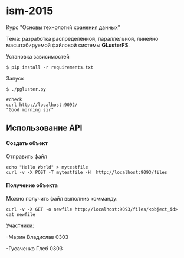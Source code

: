 # ism-2015
Курс "Основы технологий хранения данных"

Тема: разработка распределённой, параллельной, линейно масштабируемой файловой системы <b>GLusterFS</b>.

Установка зависимостей

~~~
$ pip install -r requirements.txt
~~~
Запуск 
~~~
$ ./pgluster.py

#check
curl http://localhost:9092/
"Good morning sir"
~~~

## Использование API

#### Создать объект
Отправить файл

~~~
echo "Hello World" > mytestfile
curl -v -X POST -T mytestfile -H  http://localhost:9093/files
~~~


#### Получение объекта
Можно получить файл выполнив комманду:

~~~
curl -v -X GET -o newfile http://localhost:9093/files/<object_id>
cat newfile
~~~
Участники:

-Марин Владислав 0303

-Гусаченко Глеб 0303

